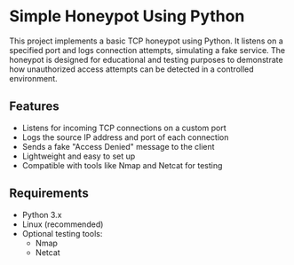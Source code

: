 # Simple Honeypot Using Python

This project implements a basic TCP honeypot using Python. It listens on a specified port and logs connection attempts, simulating a fake service. The honeypot is designed for educational and testing purposes to demonstrate how unauthorized access attempts can be detected in a controlled environment.

## Features

- Listens for incoming TCP connections on a custom port
- Logs the source IP address and port of each connection
- Sends a fake "Access Denied" message to the client
- Lightweight and easy to set up
- Compatible with tools like Nmap and Netcat for testing

## Requirements

- Python 3.x
- Linux (recommended)
- Optional testing tools:
  - Nmap
  - Netcat

